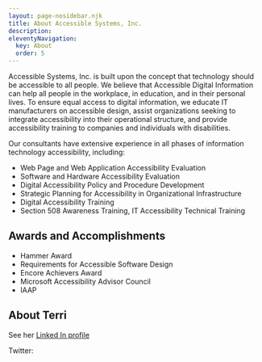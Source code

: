 ```yaml
---
layout: page-nosidebar.njk
title: About Accessible Systems, Inc.
description:
eleventyNavigation:
  key: About
  order: 5
---
```


Accessible Systems, Inc. is built upon the concept that technology should be accessible to all people. We believe that Accessible Digital Information can help all people in the workplace, in education, and in their personal lives. To ensure equal access to digital information, we educate IT manufacturers on accessible design, assist organizations seeking to integrate accessibility into their operational structure, and provide accessibility training to companies and individuals with disabilities.

Our consultants have extensive experience in all phases of information technology accessibility, including:

- Web Page and Web Application Accessibility Evaluation
- Software and Hardware Accessibility Evaluation
- Digital Accessibility Policy and Procedure Development
- Strategic Planning for Accessibility in Organizational Infrastructure
- Digital Accessibility Training
- Section 508 Awareness Training, IT Accessibility Technical Training

## Awards and Accomplishments

- Hammer Award
- Requirements for Accessible Software Design
- Encore Achievers Award
- Microsoft Accessibility Advisor Council
- IAAP

## About Terri

See her [Linked In profile](https://www.linkedin.com/in/terri-youngblood-savage-b71784/)

Twitter:

